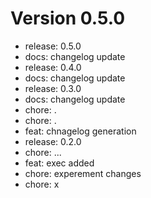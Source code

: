 # Version 0.5.0
- release: 0.5.0
- docs: changelog update
- release: 0.4.0
- docs: changelog update
- release: 0.3.0
- docs: changelog update
- chore: .
- chore: .
- feat: chnagelog generation
- release: 0.2.0
- chore: ...
- feat: exec added
- chore: experement changes
- chore: x